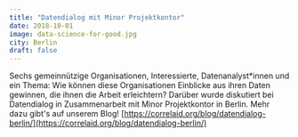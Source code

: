 ```yaml
---
title: "Datendialog mit Minor Projektkontor"
date: 2018-10-01
image: data-science-for-good.jpg
city: Berlin
draft: false
---
```


Sechs gemeinnützige Organisationen, Interessierte, Datenanalyst*innen und ein Thema: Wie können diese Organisationen Einblicke aus ihren Daten gewinnen, die ihnen die Arbeit erleichtern? Darüber wurde diskutiert bei Datendialog in Zusammenarbeit mit Minor Projektkontor in Berlin. Mehr dazu gibt's auf unserem Blog! [https://correlaid.org/blog/datendialog-berlin/](https://correlaid.org/blog/datendialog-berlin/)
